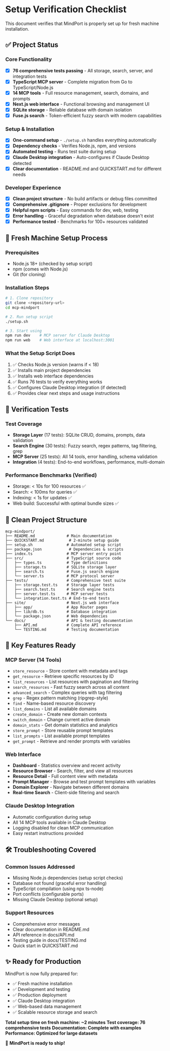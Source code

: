 # Setup Verification Checklist

This document verifies that MindPort is properly set up for fresh machine installation.

## ✅ Project Status

### Core Functionality
- [x] **76 comprehensive tests passing** - All storage, search, server, and integration tests
- [x] **TypeScript MCP server** - Complete migration from Go to TypeScript/Node.js
- [x] **14 MCP tools** - Full resource management, search, domains, and prompts
- [x] **Next.js web interface** - Functional browsing and management UI
- [x] **SQLite storage** - Reliable database with domain isolation
- [x] **Fuse.js search** - Token-efficient fuzzy search with modern capabilities

### Setup & Installation
- [x] **One-command setup** - `./setup.sh` handles everything automatically
- [x] **Dependency checks** - Verifies Node.js, npm, and versions
- [x] **Automated testing** - Runs test suite during setup
- [x] **Claude Desktop integration** - Auto-configures if Claude Desktop detected
- [x] **Clear documentation** - README.md and QUICKSTART.md for different needs

### Developer Experience
- [x] **Clean project structure** - No build artifacts or debug files committed
- [x] **Comprehensive .gitignore** - Proper exclusions for development
- [x] **Helpful npm scripts** - Easy commands for dev, web, testing
- [x] **Error handling** - Graceful degradation when database doesn't exist
- [x] **Performance tested** - Benchmarks for 100+ resources validated

## 🚀 Fresh Machine Setup Process

### Prerequisites
- Node.js 18+ (checked by setup script)
- npm (comes with Node.js)
- Git (for cloning)

### Installation Steps
```bash
# 1. Clone repository
git clone <repository-url>
cd mcp-mindport

# 2. Run setup script
./setup.sh

# 3. Start using
npm run dev    # MCP server for Claude Desktop
npm run web    # Web interface at localhost:3001
```

### What the Setup Script Does
1. ✅ Checks Node.js version (warns if < 18)
2. ✅ Installs main project dependencies
3. ✅ Installs web interface dependencies 
4. ✅ Runs 76 tests to verify everything works
5. ✅ Configures Claude Desktop integration (if detected)
6. ✅ Provides clear next steps and usage instructions

## 🧪 Verification Tests

### Test Coverage
- **Storage Layer** (17 tests): SQLite CRUD, domains, prompts, data validation
- **Search Engine** (30 tests): Fuzzy search, regex patterns, tag filtering, grep
- **MCP Server** (25 tests): All 14 tools, error handling, schema validation
- **Integration** (4 tests): End-to-end workflows, performance, multi-domain

### Performance Benchmarks (Verified)
- Storage: < 10s for 100 resources ✅
- Search: < 100ms for queries ✅
- Indexing: < 1s for updates ✅
- Web build: Successful with optimal bundle sizes ✅

## 📁 Clean Project Structure
```
mcp-mindport/
├── README.md              # Main documentation
├── QUICKSTART.md           # 2-minute setup guide
├── setup.sh               # Automated setup script
├── package.json            # Dependencies & scripts
├── index.ts               # MCP server entry point
├── src/                   # TypeScript source code
│   ├── types.ts           # Type definitions
│   ├── storage.ts         # SQLite storage layer
│   ├── search.ts          # Fuse.js search engine
│   └── server.ts          # MCP protocol server
├── tests/                 # Comprehensive test suite
│   ├── storage.test.ts    # Storage layer tests
│   ├── search.test.ts     # Search engine tests
│   ├── server.test.ts     # MCP server tests
│   └── integration.test.ts # End-to-end tests
├── site/                  # Next.js web interface
│   ├── app/               # App Router pages
│   ├── lib/db.ts          # Database integration
│   └── package.json       # Web dependencies
└── docs/                  # API & testing documentation
    ├── API.md             # Complete API reference
    └── TESTING.md         # Testing documentation
```

## 🎯 Key Features Ready

### MCP Server (14 Tools)
- `store_resource` - Store content with metadata and tags
- `get_resource` - Retrieve specific resources by ID
- `list_resources` - List resources with pagination and filtering
- `search_resources` - Fast fuzzy search across all content
- `advanced_search` - Complex queries with tag filtering
- `grep` - Regex pattern matching (ripgrep-style)
- `find` - Name-based resource discovery
- `list_domains` - List all available domains
- `create_domain` - Create new domain contexts
- `switch_domain` - Change current active domain
- `domain_stats` - Get domain statistics and analytics
- `store_prompt` - Store reusable prompt templates
- `list_prompts` - List available prompt templates
- `get_prompt` - Retrieve and render prompts with variables

### Web Interface
- **Dashboard** - Statistics overview and recent activity
- **Resource Browser** - Search, filter, and view all resources
- **Resource Detail** - Full content view with metadata
- **Prompt Manager** - Browse and test prompt templates with variables
- **Domain Explorer** - Navigate between different domains
- **Real-time Search** - Client-side filtering and search

### Claude Desktop Integration
- Automatic configuration during setup
- All 14 MCP tools available in Claude Desktop
- Logging disabled for clean MCP communication
- Easy restart instructions provided

## 🛠️ Troubleshooting Covered

### Common Issues Addressed
- Missing Node.js dependencies (setup script checks)
- Database not found (graceful error handling)
- TypeScript compilation (using npx ts-node)
- Port conflicts (configurable ports)
- Missing Claude Desktop (optional setup)

### Support Resources
- Comprehensive error messages
- Clear documentation in README.md
- API reference in docs/API.md
- Testing guide in docs/TESTING.md
- Quick start in QUICKSTART.md

## ✨ Ready for Production

MindPort is now fully prepared for:
- ✅ Fresh machine installation
- ✅ Development and testing
- ✅ Production deployment
- ✅ Claude Desktop integration
- ✅ Web-based data management
- ✅ Scalable resource storage and search

**Total setup time on fresh machine: ~2 minutes**
**Test coverage: 76 comprehensive tests**
**Documentation: Complete with examples**
**Performance: Optimized for large datasets**

🎉 **MindPort is ready to ship!**